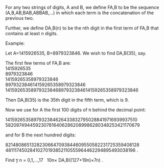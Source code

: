   <p>For any two strings of digits, A and B, we define FA,B to be the sequence (A,B,AB,BAB,ABBAB,...) in which each term is the concatenation of the previous two.</p>    <p>Further, we define DA,B(n) to be the nth digit in the first term of FA,B that contains at least n digits.</p>    <p>Example:</p>    <p>Let A=1415926535, B=8979323846. We wish to find DA,B(35), say.</p>    <p>The first few terms of FA,B are:<br />  1415926535<br />  8979323846<br />  14159265358979323846<br />  897932384614159265358979323846<br />  14159265358979323846897932384614159265358979323846<br />  </p>    <p>Then DA,B(35) is the 35th digit in the fifth term, which is 9.</p>    <p>Now we use for A the first 100 digits of &pi; behind the decimal point:</p>  <p>14159265358979323846264338327950288419716939937510 <br />  58209749445923078164062862089986280348253421170679 </p>    <p>and for B the next hundred digits:</p>    <p>82148086513282306647093844609550582231725359408128 <br />  48111745028410270193852110555964462294895493038196 .</p>    <p>Find <img src='images/symbol_sum.gif' width='11' height='14' alt='&sum;' border='0' style='vertical-align:middle;' />n = 0,1,...,17 &nbsp; 10n&times; DA,B((127+19n)&times;7n) .</p>             